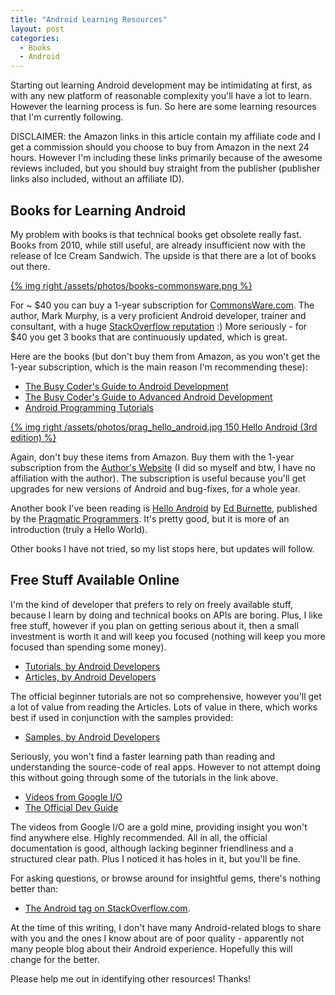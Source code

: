 ```yaml
---
title: "Android Learning Resources"
layout: post
categories: 
  - Books
  - Android
---
```


Starting out learning Android development may be intimidating at
first, as with any new platform of reasonable complexity you'll have
a lot to learn. However the learning process is fun. So here are
some learning resources that I'm currently following.

<!-- more -->

DISCLAIMER: the Amazon links in this article contain my affiliate code
and I get a commission should you choose to buy from Amazon in the
next 24 hours. However I'm including these links primarily because of
the awesome reviews included, but you should buy straight from the
publisher (publisher links also included, without an affiliate ID).


## Books for Learning Android

My problem with books is that technical books get obsolete really
fast. Books from 2010, while still useful, are already insufficient
now with the release of Ice Cream Sandwich. The upside is that there
are a lot of books out there.

[{% img right /assets/photos/books-commonsware.png  %}](http://commonsware.com)

For ~ $40 you can buy a 1-year subscription for
[CommonsWare.com](http://commonsware.com). The author, Mark Murphy, is
a very proficient Android developer, trainer and consultant, with a
huge
[StackOverflow reputation](http://stackoverflow.com/users/115145/commonsware)
:) More seriously - for $40 you get 3 books that are continuously
updated, which is great.

Here are the books (but don't buy them from Amazon, as you won't get
the 1-year subscription, which is the main reason I'm recommending
these):

* <a rel="nofollow" href="http://www.amazon.com/gp/product/0981678009/ref=as_li_ss_tl?ie=UTF8&tag=bionicspirit-20&linkCode=as2&camp=1789&creative=390957&creativeASIN=0981678009">The Busy Coder's Guide to Android Development</a> 
* <a rel="nofollow" href="http://www.amazon.com/gp/product/098167805X/ref=as_li_ss_tl?ie=UTF8&tag=bionicspirit-20&linkCode=as2&camp=1789&creative=390957&creativeASIN=098167805X">The Busy Coder's Guide to Advanced Android Development</a> 
* <a rel="nofollow" href="http://www.amazon.com/gp/product/0981678041/ref=as_li_ss_tl?ie=UTF8&tag=bionicspirit-20&linkCode=as2&camp=1789&creative=390957&creativeASIN=0981678041">Android Programming Tutorials</a>

[{% img right /assets/photos/prag_hello_android.jpg 150 Hello Android (3rd edition)  %}](http://www.amazon.com/gp/product/1934356565/ref=as_li_ss_tl?ie=UTF8&tag=bionicspirit-20&linkCode=as2&camp=1789&creative=390957&creativeASIN=1934356565)

Again, don't buy these items from Amazon. Buy them with the 1-year
subscription from the [Author's Website](http://commonsware.com) (I
did so myself and btw, I have no affiliation with the author). The
subscription is useful because you'll get upgrades for new versions of
Android and bug-fixes, for a whole year.

Another book I've been reading is 
<a rel="nofollow" href="http://www.amazon.com/gp/product/1934356565/ref=as_li_ss_tl?ie=UTF8&tag=bionicspirit-20&linkCode=as2&camp=1789&creative=390957&creativeASIN=1934356565">Hello Android</a> 
by [Ed Burnette](http://www.zdnet.com/blog/burnette), published by the
[Pragmatic Programmers](http://pragprog.com/book/eband3/hello-android). 
It's pretty good, but it is more of an introduction (truly a Hello
World).

Other books I have not tried, so my list stops here, but updates will
follow.


## Free Stuff Available Online


I'm the kind of developer that prefers to rely on freely available
stuff, because I learn by doing and technical books on APIs are
boring. Plus, I like free stuff, however if you plan on getting
serious about it, then a small investment is worth it and will keep
you focused (nothing will keep you more focused than spending some
money).

* [Tutorials, by Android Developers](http://developer.android.com/resources/browser.html?tag=tutorial)
* [Articles, by Android Developers](http://developer.android.com/resources/browser.html?tag=article)

The official beginner tutorials are not so comprehensive, however
you'll get a lot of value from reading the Articles. Lots of value
in there, which works best if used in conjunction with the samples
provided:

* [Samples, by Android Developers](http://developer.android.com/resources/browser.html?tag=sample)

Seriously, you won't find a faster learning path than reading and
understanding the source-code of real apps. However to not attempt
doing this without going through some of the tutorials in the link
above.

* [Videos from Google I/O](http://developer.android.com/videos/index.html#v=twmuBbC_oB8)
* [The Official Dev Guide](http://developer.android.com/guide/developing/index.html)

The videos from Google I/O are a gold mine, providing insight you
won't find anywhere else. Highly recommended. All in all, the
official documentation is good, although lacking beginner
friendliness and a structured clear path. Plus I noticed it has
holes in it, but you'll be fine.

For asking questions, or browse around for insightful gems, there's
nothing better than:

* [The Android tag on StackOverflow.com](http://stackoverflow.com/questions/tagged/android).

At the time of this writing, I don't have many Android-related
blogs to share with you and the ones I know about are of poor
quality - apparently not many people blog about their Android
experience. Hopefully this will change for the better.

Please help me out in identifying other resources! Thanks!
